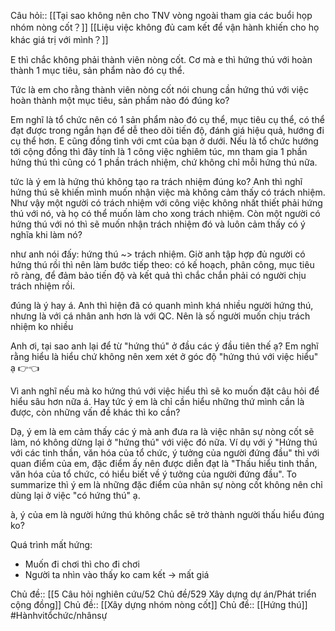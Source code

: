 Câu hỏi:: [[Tại sao không nên cho TNV vòng ngoài tham gia các buổi họp nhóm nòng cốt？]] [[Liệu việc không đủ cam kết để vận hành khiến cho họ khác giá trị với mình？]] 

E thì chắc không phải thành viên nòng cốt. Cơ mà e thì hứng thú với hoàn thành 1 mục tiêu, sản phẩm nào đó cụ thể.

Tức là em cho rằng thành viên nòng cốt nói chung cần hứng thú với việc hoàn thành một mục tiêu, sản phẩm nào đó đúng ko?

Em nghĩ là tổ chức nên có 1 sản phẩm nào đó cụ thể, mục tiêu cụ thể, có thể đạt được trong ngắn hạn để dễ theo dõi tiến độ, đánh giá hiệu quả, hướng đi cụ thể hơn.
E cũng đồng tình với cmt của bạn ở dưới. Nếu là tổ chức hướng tới cộng đồng thì đây tính là 1 công việc nghiêm túc, mn tham gia 1 phần hứng thú thì cũng có 1 phần trách nhiệm, chứ không chỉ mỗi hứng thú nữa.

tức là ý em là hứng thú không tạo ra trách nhiệm đúng ko? Anh thì nghĩ hứng thú sẽ khiến mình muốn nhận việc mà không cảm thấy có trách nhiệm. Như vậy một người có trách nhiệm với công việc không nhất thiết phải hứng thú với nó, và họ có thể muốn làm cho xong trách nhiệm. Còn một người có hứng thú với nó thì sẽ muốn nhận trách nhiệm đó và luôn cảm thấy có ý nghĩa khi làm nó?

như anh nói đấy: hứng thú ~> trách nhiệm. Giờ anh tập hợp đủ người có hứng thú rồi thì nên làm bước tiếp theo: có kế hoạch, phân công, mục tiêu rõ ràng, để đảm bảo tiến độ và kết quả thì chắc chắn phải có người chịu trách nhiệm rồi.

đúng là ý hay á. Anh thì hiện đã có quanh mình khá nhiều người hứng thú, nhưng là với cá nhân anh hơn là với QC. Nên là số người muốn chịu trách nhiệm ko nhiều



Anh ơi, tại sao anh lại để từ "hứng thú" ở đầu các ý đầu tiên thế ạ? Em nghĩ rằng hiểu là hiểu chứ không nên xem xét ở góc độ "hứng thú với việc hiểu" ạ 👉👈

Vì anh nghĩ nếu mà ko hứng thú với việc hiểu thì sẽ ko muốn đặt câu hỏi để hiểu sâu hơn nữa á. Hay tức ý em là chỉ cần hiểu những thứ mình cần là được, còn những vấn đề khác thì ko cần?

Dạ, ý em là em cảm thấy các ý mà anh đưa ra là việc nhân sự nòng cốt sẽ làm, nó không dừng lại ở "hứng thú" với việc đó nữa. Ví dụ với ý "Hứng thú với các tinh thần, văn hóa của tổ chức, ý tưởng của người đứng đầu" thì với quan điểm của em, đặc điểm ấy nên được diễn đạt là "Thấu hiểu tinh thần, văn hóa của tổ chức, có hiểu biết về ý tưởng của người đứng đầu". To summarize thì ý em là những đặc điểm của nhân sự nòng cốt không nên chỉ dùng lại ở việc "có hứng thú" ạ.

à, ý của em là người hứng thú không chắc sẽ trở thành người thấu hiểu đúng ko?

Quá trình mất hứng:
- Muốn đi chơi thì cho đi chơi
- Người ta nhìn vào thấy ko cam kết → mất giá


Chủ đề:: [[5 Câu hỏi nghiên cứu/52 Chủ đề/529 Xây dựng dự án/Phát triển cộng đồng]]
Chủ đề:: [[Xây dựng nhóm nòng cốt]]
Chủ đề:: [[Hứng thú]]
#Hànhvitổchức/nhânsự 